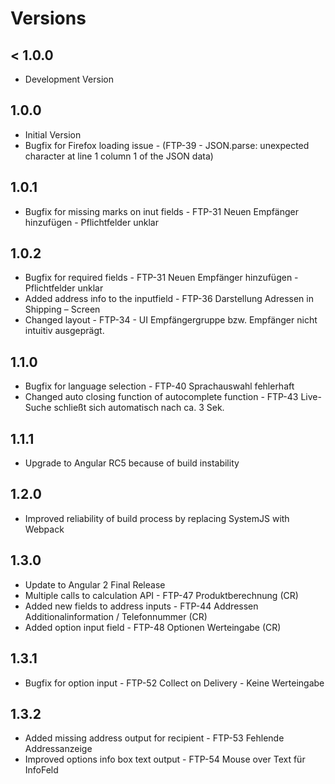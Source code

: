 # Versions

## < 1.0.0
- Development Version

## 1.0.0
- Initial Version
- Bugfix for Firefox loading issue - (FTP-39 - JSON.parse: unexpected character at line 1 column 1 of the JSON data)

## 1.0.1
- Bugfix for missing marks on inut fields - FTP-31 Neuen Empfänger hinzufügen - Pflichtfelder unklar

## 1.0.2
- Bugfix for required fields - FTP-31 Neuen Empfänger hinzufügen - Pflichtfelder unklar
- Added address info to the inputfield - FTP-36 Darstellung Adressen in Shipping – Screen
- Changed layout - FTP-34 - UI Empfängergruppe bzw. Empfänger nicht intuitiv ausgeprägt.

## 1.1.0
- Bugfix for language selection - FTP-40 Sprachauswahl fehlerhaft
- Changed auto closing function of autocomplete function - FTP-43 Live-Suche schließt sich automatisch nach ca. 3 Sek.

## 1.1.1
- Upgrade to Angular RC5 because of build instability

## 1.2.0
- Improved reliability of build process by replacing SystemJS with Webpack

## 1.3.0
- Update to Angular 2 Final Release
- Multiple calls to calculation API - FTP-47 Produktberechnung (CR)
- Added new fields to address inputs - FTP-44 Addressen Additionalinformation / Telefonnummer (CR)
- Added option input field - FTP-48 Optionen Werteingabe (CR)

## 1.3.1
- Bugfix for option input - FTP-52 Collect on Delivery - Keine Werteingabe

## 1.3.2
- Added missing address output for recipient - FTP-53 Fehlende Addressanzeige
- Improved options info box text output  - FTP-54 Mouse over Text für InfoFeld